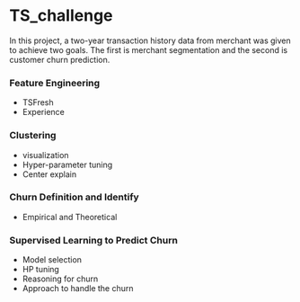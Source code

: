 # TS_challenge
In this project, a two-year transaction history data from merchant was given to achieve two goals. The first is merchant segmentation and the second is customer churn prediction.
### Feature Engineering
* TSFresh
* Experience
### Clustering
* visualization
* Hyper-parameter tuning
* Center explain
### Churn Definition and Identify
* Empirical and Theoretical
### Supervised Learning to Predict Churn
* Model selection
* HP tuning
* Reasoning for churn
* Approach to handle the churn
